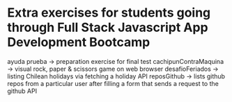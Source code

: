 # Extra exercises for students going through Full Stack Javascript App Development Bootcamp

ayuda prueba -> preparation exercise for final test
cachipunContraMaquina -> visual rock, paper & scissors game on web browser
desafioFeriados -> listing Chilean holidays via fetching a holiday API
reposGithub -> lists github repos from a particular user after filling a form that sends a request to the github API